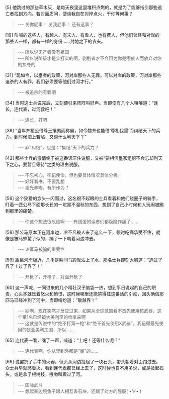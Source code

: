 
[5] 他跳过的那些草木灰，是每天夜里这里堆积点燃的，就是为了能够指引那些逃亡者找到方向。若对面质问，便谈我自在对岸点火，干你等何事？
>--- 关你屁事！
关我屁事！
还有这事？<br>

[19] 叫喊的这些人，有越人、有宋人、有鲁人、也有费人，但他们曾经和对岸的那些人一样，都有一样的身份……封地之下的农夫。
>--- 所以说无产者没有祖国<br>
>--- 所以说阶级才是实打实的啊，剥削者才不会因为你是哪族人而放弃对你的掠夺的<br>

[31] “现如今，以墨者的政策，河对岸那些人无罪。可以对岸的政策，河对岸那些追杀的人有罪，我们必须要等他们过河才行。”
>--- 被追杀的有罪吧<br>

[34] 当时这士兵说完后，立刻便引来阵阵叫好声。当即便有几个人嚷嚷道：“连长，连代表，过河救吧！”
>--- 连长，打吧<br>

[38] “当年齐桓公借尊王攘夷而称霸，如今魏齐也能借‘尊礼伐墨’而纠结天下的兵力。到时候泗上若陷，又谈什么利天下？”
>--- 非“纠结”，应是：“集结”天下的兵力？<br>

[42] 那些士兵的激情终于被这番话压住说服，又被“要相信墨家组织不会忘却利天下之心，要暂且等待”之类的理由说服。
>--- 不忘初心，牢记使命，但也要具体情况具体分析。<br>
>--- 好好看书，不要乱想<br>
>--- 韬光养晦，有所作为？<br>

[56] 这个狡猾的念头一闪而过，这名很不起眼的士兵看着和他们绕圈子的骑手，盯着一匹公马下面那长长的一坨黑不溜秋的东西，想到了自己小时候和人玩闹被踢到那里的痛楚。
>--- 你这个想法很危险啊——有蛋蛋的读者们都隐隐作痛了……<br>

[58] 那公马原本正在河岸边，冷不凡被人来了这么一下，顿时吃痛承受不住，就像是被马蜂蜇了似的，蹦了一下朝着河边冲去。
>--- 论军马被骟的重要性<br>

[59] 距离河岸极近，几乎是瞬间马蹄就沾上了水，那名士兵即刻大喊道：“追过了界了！过了界了！”
>--- 开枪了，开枪了，对面开枪了<br>

[60] 这一声喊，一同过来的几个精壮汉子脑袋一热，想到平日说起的自己的职责，心头本就压着怒火和愤恨，这时候哪里还能禁得住这番话的引动，回头确信那匹马已经冲到了河中，当即纷纷道：“敢越界！”
>--- 妙啊，现在突然才反应过来，如果从全球范围看不首先使用核武器，这个第1名已经被大美利坚的给拿来啊<br>
>--- 这就是传说中的“绝不打第一枪”和“绝不首先使用X武器”，我记得最先使用的是亚美利加国，所以……<br>

[65] 连代表一看，嘿了一声，喊道：“上吧！还等什么呢？”
>--- 连代表啊，你从里到外都是“墨”的……<br>

[66] 说罢扔了手中的火器，低头从河边捡起了一块石头，带头朝着对面跑过去。众士兵早就憋着火，看到连代表都已经上去了，这时候也自不用多说，或是捡起石头，或是拿了根树枝，嗷嗷叫着过了河。
>--- 国际武斗<br>
>--- 想起某边境兔子跟人相互丢石块，还踹了对方的屁股( •̀∀•́ )<br>
